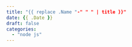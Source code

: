 ```yaml
---
title: "{{ replace .Name "-" " " | title }}"
date: {{ .Date }}
draft: false
categories:
  - "node js"
---
```


